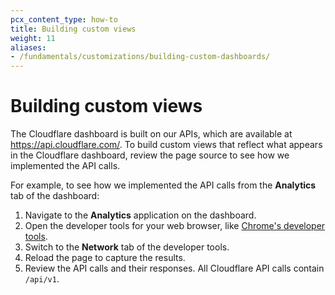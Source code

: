 ```yaml
---
pcx_content_type: how-to
title: Building custom views
weight: 11
aliases:
- /fundamentals/customizations/building-custom-dashboards/
---
```


# Building custom views

The Cloudflare dashboard is built on our APIs, which are available at <https://api.cloudflare.com/>. To build custom views that reflect what appears in the Cloudflare dashboard, review the page source to see how we implemented the API calls.

For example, to see how we implemented the API calls from the **Analytics** tab of the dashboard:

1.  Navigate to the **Analytics** application on the dashboard.
2.  Open the developer tools for your web browser, like [Chrome's developer tools](https://developer.chrome.com/docs/devtools/open/).
3.  Switch to the **Network** tab of the developer tools.
4.  Reload the page to capture the results.
5.  Review the API calls and their responses. All Cloudflare API calls contain `/api/v1`.
